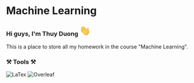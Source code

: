 # Machine Learning

### <h3 center> Hi guys, I'm Thuy Duong <img src="https://raw.githubusercontent.com/ABSphreak/ABSphreak/master/gifs/Hi.gif" width="30px">
This is a place to store all my homework in the course "Machine Learning".

### ⚒️ Tools ⚒️
<img src="https://img.shields.io/badge/LaTex-008080?style=for-the-badge&logo=LaTex&logoColor=white" alt="LaTex" /> <img src="https://img.shields.io/badge/Overleaf-47A141?style=for-the-badge&logo=Overleaf&logoColor=white" alt="Overleaf" /> 

